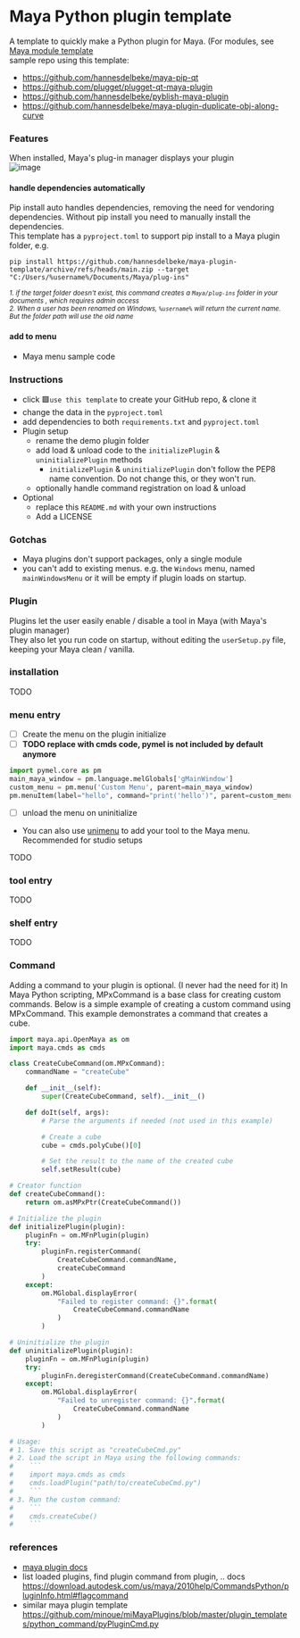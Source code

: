 # Maya Python plugin template

A template to quickly make a Python plugin for Maya. (For modules, see [Maya module template](https://github.com/hannesdelbeke/maya-module-template)  
sample repo using this template:
- https://github.com/hannesdelbeke/maya-pip-qt
- https://github.com/plugget/plugget-qt-maya-plugin
- https://github.com/hannesdelbeke/pyblish-maya-plugin
- https://github.com/hannesdelbeke/maya-plugin-duplicate-obj-along-curve

### Features

When installed, Maya's plug-in manager displays your plugin  
![image](https://github.com/hannesdelbeke/maya-plugin-template/assets/3758308/a7134b7c-e9a0-45a9-8853-3493e191e848)

#### handle dependencies automatically
Pip install auto handles dependencies, removing the need for vendoring dependencies. Without pip install you need to manually install the dependencies.  
This template has a `pyproject.toml` to support pip install to a Maya plugin folder, e.g.
```
pip install https://github.com/hannesdelbeke/maya-plugin-template/archive/refs/heads/main.zip --target "C:/Users/%username%/Documents/Maya/plug-ins"
```
<sup>_1. if the target folder doesn't exist, this command creates a `Maya/plug-ins` folder in your documents , which requires admin access_</sup>  
<sup>_2. When a user has been renamed on Windows, `%username%` will return the current name. But the folder path will use the old name_</sup>  

#### add to menu
- Maya menu sample code

### Instructions
- click 🟩`use this template` to create your GitHub repo, & clone it
- change the data in the `pyproject.toml`
- add dependencies to both `requirements.txt` and `pyproject.toml`
- Plugin setup
  - rename the demo plugin folder
  - add load & unload code to the `initializePlugin` & `uninitializePlugin` methods
      - `initializePlugin` & `uninitializePlugin` don't follow the PEP8 name convention. Do not change this, or they won't run.
  - optionally handle command registration on load & unload 
- Optional
  - replace this `README.md` with your own instructions
  - Add a LICENSE
 
### Gotchas
- Maya plugins don't support packages, only a single module
- you can't add to existing menus. e.g. the `Windows` menu, named `mainWindowsMenu` or it will be empty if plugin loads on startup.

### Plugin
Plugins let the user easily enable / disable a tool in Maya (with Maya's plugin manager)  
They also let you run code on startup, without editing the `userSetup.py` file, keeping your Maya clean / vanilla.  

### installation
TODO
### menu entry
- [ ] Create the menu on the plugin initialize
- [ ] **TODO replace with cmds code, pymel is not included by default anymore**
```python
import pymel.core as pm
main_maya_window = pm.language.melGlobals['gMainWindow'] 
custom_menu = pm.menu('Custom Menu', parent=main_maya_window)
pm.menuItem(label="hello", command="print('hello')", parent=custom_menu)
```
- [ ] unload the menu on uninitialize
- You can also use [unimenu](https://github.com/hannesdelbeke/unimenu) to add your tool to the Maya menu. Recommended for studio setups  

TODO
### tool entry
TODO
### shelf entry
TODO

### Command

Adding a command to your plugin is optional. (I never had the need for it)
In Maya Python scripting, MPxCommand is a base class for creating custom commands. Below is a simple example of creating a custom command using MPxCommand. This example demonstrates a command that creates a cube.

```python
import maya.api.OpenMaya as om
import maya.cmds as cmds

class CreateCubeCommand(om.MPxCommand):
    commandName = "createCube"

    def __init__(self):
        super(CreateCubeCommand, self).__init__()

    def doIt(self, args):
        # Parse the arguments if needed (not used in this example)

        # Create a cube
        cube = cmds.polyCube()[0]

        # Set the result to the name of the created cube
        self.setResult(cube)

# Creator function
def createCubeCommand():
    return om.asMPxPtr(CreateCubeCommand())

# Initialize the plugin
def initializePlugin(plugin):
    pluginFn = om.MFnPlugin(plugin)
    try:
        pluginFn.registerCommand(
            CreateCubeCommand.commandName,
            createCubeCommand
        )
    except:
        om.MGlobal.displayError(
            "Failed to register command: {}".format(
                CreateCubeCommand.commandName
            )
        )

# Uninitialize the plugin
def uninitializePlugin(plugin):
    pluginFn = om.MFnPlugin(plugin)
    try:
        pluginFn.deregisterCommand(CreateCubeCommand.commandName)
    except:
        om.MGlobal.displayError(
            "Failed to unregister command: {}".format(
                CreateCubeCommand.commandName
            )
        )

# Usage:
# 1. Save this script as "createCubeCmd.py"
# 2. Load the script in Maya using the following commands:
#    ```
#    import maya.cmds as cmds
#    cmds.loadPlugin("path/to/createCubeCmd.py")
#    ```
# 3. Run the custom command:
#    ```
#    cmds.createCube()
#    ```
```

### references
- [maya plugin docs](https://help.autodesk.com/view/MAYAUL/2024/ENU/?guid=Maya_SDK_A_First_Plugin_Python_html)
- list loaded plugins, find plugin command from plugin, .. docs https://download.autodesk.com/us/maya/2010help/CommandsPython/pluginInfo.html#flagcommand
- similar maya plugin template https://github.com/minoue/miMayaPlugins/blob/master/plugin_templates/python_command/pyPluginCmd.py
